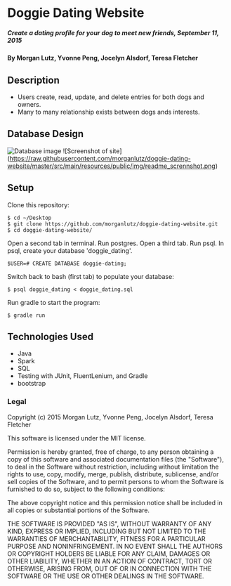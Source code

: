 # Doggie Dating Website

##### Create a dating profile for your dog to meet new friends, September 11, 2015

#### By Morgan Lutz, Yvonne Peng, Jocelyn Alsdorf, Teresa Fletcher

## Description

* Users create, read, update, and delete entries for both dogs and owners.
* Many to many relationship exists between dogs ands interests.

## Database Design
![Database image](https://raw.githubusercontent.com/morganlutz/doggie-dating-website/master/src/main/resources/public/img/SQL-ScreenShot-2015-09-10.png)
![Screenshot of site] (https://raw.githubusercontent.com/morganlutz/doggie-dating-website/master/src/main/resources/public/img/readme_scrennshot.png)
## Setup

Clone this repository:
```
$ cd ~/Desktop
$ git clone https://github.com/morganlutz/doggie-dating-website.git
$ cd doggie-dating-website/
```
Open a second tab in terminal. Run postgres. Open a third tab. Run psql. In psql, create your database 'doggie_dating'.
```
$USER=# CREATE DATABASE doggie-dating;
```
Switch back to bash (first tab) to populate your database:
```
$ psql doggie_dating < doggie_dating.sql
```
Run gradle to start the program:
```
$ gradle run
```

## Technologies Used
* Java
* Spark
* SQL
* Testing with JUnit, FluentLenium, and Gradle
* bootstrap

### Legal

Copyright (c) 2015 Morgan Lutz, Yvonne Peng, Jocelyn Alsdorf, Teresa Fletcher

This software is licensed under the MIT license.

Permission is hereby granted, free of charge, to any person obtaining a copy
of this software and associated documentation files (the "Software"), to deal
in the Software without restriction, including without limitation the rights
to use, copy, modify, merge, publish, distribute, sublicense, and/or sell
copies of the Software, and to permit persons to whom the Software is
furnished to do so, subject to the following conditions:

The above copyright notice and this permission notice shall be included in
all copies or substantial portions of the Software.

THE SOFTWARE IS PROVIDED "AS IS", WITHOUT WARRANTY OF ANY KIND, EXPRESS OR
IMPLIED, INCLUDING BUT NOT LIMITED TO THE WARRANTIES OF MERCHANTABILITY,
FITNESS FOR A PARTICULAR PURPOSE AND NONINFRINGEMENT. IN NO EVENT SHALL THE
AUTHORS OR COPYRIGHT HOLDERS BE LIABLE FOR ANY CLAIM, DAMAGES OR OTHER
LIABILITY, WHETHER IN AN ACTION OF CONTRACT, TORT OR OTHERWISE, ARISING FROM,
OUT OF OR IN CONNECTION WITH THE SOFTWARE OR THE USE OR OTHER DEALINGS IN
THE SOFTWARE.

